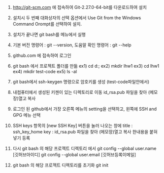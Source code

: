 1. http://git-scm.com 에 접속하여 Git-2.27.0-64-bit를 다운로드하여 설치

2. 설치시 두 번째 대화상자의 선택 옵션에서 Use Git from the Windows Command
Orompt를 선택하여 설치.

3. 설치가 끝나면 git bash를 메뉴에서 실행

4. 기본 버전 명령어 : git --version, 도움말 확인 명령어 : git --help

5. github.com 에 접속하여 로그인

6. git bash 에서 프로젝트 폴더를 만듦 
    ex1) cd d:\;
    ex2) mkdir lhw1
    ex3) cd lhw1
    ex4) mkdir test-code
    ex5) ls -al

7. git bash에서 ssh-keygen 명령으로 암호키를 생성 (test-code파일안에서)

8. 내컴퓨터에서 생성된 키젠이 있는 디렉토리로 이동 id_rsa.pub 파일을 찾아 (메모장)열고 복사

9. 로그인 된 github에서 가장 오른쪽 메뉴의 setting을 선택하고, 왼쪽에 SSH and GPG 메뉴 선택

10. SSH keys 항목의 [new SSH Key] 버튼을 눌러 나오는 창에
title : ssh_key_home
key : id_rsa.pub 파일을 찾아 (메모장)열고 복사 한내용을 붙혀넣기 등록

11. 다시 git bash 의 해당 프로젝트 디렉토리 에서
    git config --global user.name [깃허브아이디]
    git config --global user.email [깃허브등록이메일]

12. git bash 의 해당 프로젝트 디렉토리를 초기화 
git init